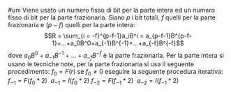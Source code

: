 #uni 
Viene usato un numero fisso di bit per la parte intera ed un numero fisso di bit per la parte frazionaria. Siano $p$ i bit totali, $f$ quelli per la parte frazionaria e $(p-f)$ quelli per la parte intera: $$R = \sum_{i = -f}^{p-f-1}a_iB^i = a_{p-f-1}B^{p-f-1}+...+a_0B^0+a_{-1}B^{-1}+...+a_{-f}B^{-f}$$dove $a_0B^0+a_{-1}B^{-1}+...+a_{-f}B^{-f}$ è la parte frazionaria.
Per la parte intera si usano le tecniche note, per la parte frazionaria si usa il seguente procedimento: 
	$f_0 = F(r)$ 
	se $f_0 \neq 0$ eseguire la seguente procedura iterativa:
		$f_{-1} = F(f_0*2) \ \ a_{-1} = I(f_0*2)$ 
		$f_{-2} = F(f_{-1}*2) \ \ a_{-2} = I(f_{-1}*2)$ 